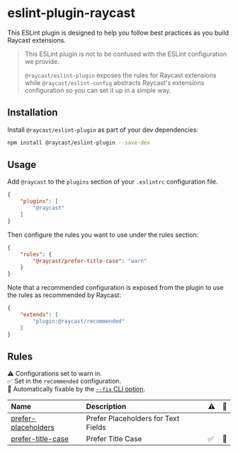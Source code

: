 # eslint-plugin-raycast

This ESLint plugin is designed to help you follow best practices as you build Raycast extensions.

> This ESLint plugin is not to be confused with the ESLint configuration we provide.
>
> `@raycast/eslint-plugin` exposes the rules for Raycast extensions while `@raycast/eslint-config` abstracts Raycast's extensions configuration so you can set it up in a simple way.

## Installation

Install `@raycast/eslint-plugin` as part of your dev dependencies:

```sh
npm install @raycast/eslint-plugin --save-dev
```

## Usage

Add `@raycast` to the `plugins` section of your `.eslintrc` configuration file.

```json
{
    "plugins": [
        "@raycast"
    ]
}
```

Then configure the rules you want to use under the rules section:

```json
{
    "rules": {
        "@raycast/prefer-title-case": "warn"
    }
}
```

Note that a recommended configuration is exposed from the plugin to use the rules as recommended by Raycast:

```json
{
    "extends": [
        "plugin:@raycast/recommended"
    ]
}
```

## Rules

<!-- begin auto-generated rules list -->

⚠️ Configurations set to warn in.\
✅ Set in the `recommended` configuration.\
🔧 Automatically fixable by the [`--fix` CLI option](https://eslint.org/docs/user-guide/command-line-interface#--fix).

| Name                                                     | Description                         | ⚠️ | 🔧 |
| :------------------------------------------------------- | :---------------------------------- | :- | :- |
| [prefer-placeholders](docs/rules/prefer-placeholders.md) | Prefer Placeholders for Text Fields |    |    |
| [prefer-title-case](docs/rules/prefer-title-case.md)     | Prefer Title Case                   | ✅  | 🔧 |

<!-- end auto-generated rules list -->


